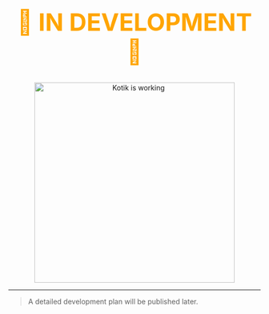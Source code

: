 <link rel="stylesheet" href="style.css">

<h1 align="center" style="font-size: 3rem; color: orange;">🚧 IN DEVELOPMENT 🚧</h1>

<p align="center">
<img src="https://media.giphy.com/media/JIX9t2j0ZTN9S/giphy.gif" alt="Kotik is working" width="400">
</p>

---

> A detailed development plan will be published later.